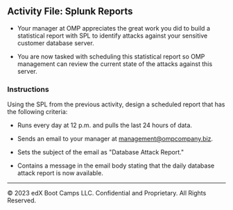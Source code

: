## Activity File: Splunk Reports 

- Your manager at OMP appreciates the great work you did to build a statistical report with SPL to identify attacks against your sensitive customer database server.

- You are now tasked with scheduling this statistical report so OMP management can review the current state of the attacks against this server.

### Instructions

Using the SPL from the previous activity, design a scheduled report that has the following criteria:

  - Runs every day at 12 p.m. and pulls the last 24 hours of data.

  - Sends an email to your manager at management@ompcompany.biz.
  
  - Sets the subject of the email as "Database Attack Report."
  
  - Contains a message in the email body stating that the daily database attack report is now available. 

---

© 2023 edX Boot Camps LLC. Confidential and Proprietary. All Rights Reserved.  